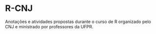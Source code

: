 # R-CNJ

Anotações e atividades propostas durante o curso de R organizado pelo CNJ e ministrado por professores da UFPR.
